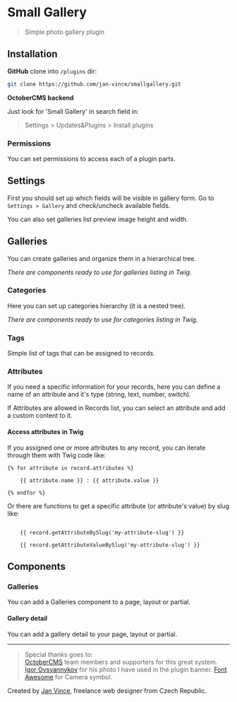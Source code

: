 # Small Gallery
> Simple photo gallery plugin


## Installation

**GitHub** clone into `/plugins` dir:

```sh
git clone https://github.com/jan-vince/smallgallery.git
```

**OctoberCMS backend**

Just look for 'Small Gallery' in search field in:
> Settings > Updates&Plugins > Install plugins

### Permissions

You can set permissions to access each of a plugin parts.

## Settings

First you should set up which fields will be visible in gallery form. Go to ````Settings > Gallery```` and check/uncheck available fields.

You can also set galleries list preview image height and width.


## Galleries

You can create galleries and organize them in a hierarchical tree.

*There are components ready to use for galleries listing in Twig.*

### Categories

Here you can set up categories hierarchy (it is a nested tree).

*There are components ready to use for categories listing in Twig.*

### Tags

Simple list of tags that can be assigned to records.

### Attributes

If you need a specific information for your records, here you can define a name of an attribute and it's type (string, text, number, switch).

If Attributes are allowed in Records list, you can select an attribute and add a custom content to it.

#### Access attributes in Twig

If you assigned one or more attributes to any record, you can iterate through them with Twig code like:

````
{% for attribute in record.attributes %}

    {{ attribute.name }} : {{ attribute.value }}

{% endfor %}
````
Or there are functions to get a specific attribute (or attribute's value) by slug like:
````

    {{ record.getAttributeBySlug('my-attribute-slug') }}

    {{ record.getAttributeValueBySlug('my-attribute-slug') }}

````


## Components

### Galleries

You can add a Galleries component to a page, layout or partial.

#### Gallery detail

You can add a gallery detail to your page, layout or partial.



----
> Special thanks goes to:    
> [OctoberCMS](http://www.octobercms.com) team members and supporters for this great system.
> [Igor Ovsyannykov](https://unsplash.com/@igorovsyannykov) for his photo I have used in the plugin banner.
> [Font Awesome](http://www.fontawesome.io) for Camera symbol.


Created by [Jan Vince](http://www.vince.cz), freelance web designer from Czech Republic.